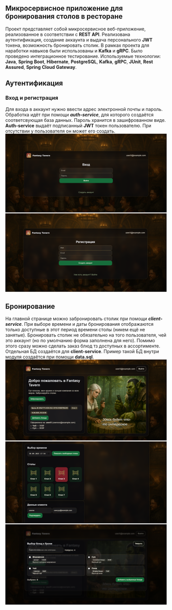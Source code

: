 ## Микросервисное приложение для бронирования столов в ресторане
Проект представляет собой микросервисное веб-приложение, реализованное в соответствии с **REST** **API**. Реализована аутентификация, создание аккаунта и выдача персонального **JWT** токена, возможность бронировать столик. В рамках проекта для наработки навыков были использованы и **Kafka** и **gRPC**. Было проведено интеграционное тестирование. Используемые технологии: **Java**, **Spring** **Boot**, **Hibernate**, **PostgreSQL**, **Kafka**, **gRPC**, **JUnit**, **Rest** **Assured**, **Spring** **Cloud** **Gateway**.

## Аутентификация
### Вход и регистрация
Для входа в аккаунт нужно ввести адрес электронной почты и пароль. Обработка идёт при помощи **_auth-service_**, для которого создаётся соответсвующая база данных. Пароль хранится в зашифрованном виде. **Auth-service** выдаёт подписанный **JWT** токен пользователю. При отсутствии у пользователя он может его создать.
![img.png](login.png)
![img.png](create-account.png)

## Бронирование
На главной странице можно забронировать столик при помощи **_client-service_**. При выборе времени и даты бронирования отображаются только доступные в этот период времени столы (никем ещё не занятые). Бронировать столик не обязательно на того пользователя, чей это аккаунт (но по умолчанию форма заполнена для него). Помимо этого сразу можно сделать заказ блюд тз доступных в ассортименте. Отдельная БД создаётся для **client-service**. Пример такой БД внутри модуля создаётся при помощи **data.sql**.
![img.png](main.png)
![img.png](booking.png)
![img.png](dishes.png)
